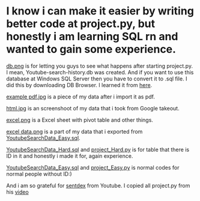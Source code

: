 # I know i can make it easier by writing better code at project.py, but honestly i am learning SQL rn and wanted to gain some experience.

[db.png](https://github.com/eediii/Youtube-search-data-from-Google-takeout/blob/main/db.png) is for letting you guys to see what happens after starting project.py. I mean, Youtube-search-history.db was created. And if you want to use this database at Windows SQL Server then you have to convert it to .sql file. I did this by downloading DB Browser. I learned it from [here](https://stackoverflow.com/a/41802847).

[example pdf.jpg](https://github.com/eediii/Youtube-search-data-from-Google-takeout/blob/main/example%20pdf.jpg) is a piece of my data after i import it as pdf.

[html.jpg](https://github.com/eediii/Youtube-search-data-from-Google-takeout/blob/main/html.jpg) is an screenshoot of my data that i took from Google takeout.

[excel.png](https://github.com/eediii/Youtube-search-data-from-Google-takeout/blob/main/excel.png) is a Excel sheet with pivot table and other things.

[excel data.png](https://github.com/eediii/Youtube-search-data-from-Google-takeout/blob/main/excel%20data.png) is a part of my data that i exported from [YoutubeSearchData_Easy.sql](https://github.com/eediii/Youtube-search-data-from-Google-takeout/blob/main/YoutubeSearchData_Easy.sql).

[YoutubeSearchData_Hard.sql](https://github.com/eediii/Youtube-search-data-from-Google-takeout/blob/main/YoutubeSearchData_Hard.sql) and [project_Hard.py](https://github.com/eediii/Youtube-search-data-from-Google-takeout/blob/main/project_Hard.py) is for table that there is ID in it and honestly i made it for, again experience.

[YoutubeSearchData_Easy.sql](https://github.com/eediii/Youtube-search-data-from-Google-takeout/blob/main/YoutubeSearchData_Easy.sql) and [project_Easy.py](https://github.com/eediii/Youtube-search-data-from-Google-takeout/blob/main/project_Easy.py) is normal codes for normal people without ID:)

And i am so grateful for [sentdex](https://www.youtube.com/channel/UCfzlCWGWYyIQ0aLC5w48gBQ) from Youtube. I copied all project.py from his [video](https://www.youtube.com/watch?v=Siyg1Wn5VDs)
